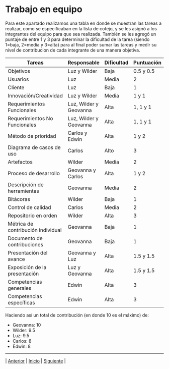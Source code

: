 # Trabajo en equipo

Para este apartado realizamos una tabla en donde se muestran las tareas a realizar, como se especificaban en la lista de cotejo, y se les asignó a los integrantes del 
equipo para que sea realizada. También se les agregó un puntaje de entre 1 y 3 para determinar la dificultad de la tarea (siendo 1=baja, 2=media y 3=alta) para al 
final poder sumar las tareas y medir su nivel de contribucion de cada integrante de una manera objetiva.

|    Tareas    |    Responsable    |   Dificultad   | Puntuación | 
|--------------|-------------------|----------------|------------|
|   Objetivos  | Luz y Wilder      |   Baja         |0.5 y 0.5   |
|   Usuarios   | Luz               |   Media        |   2        |
|   Cliente    | Luz               |   Baja         |    1       |
|Innovación/Creatividad | Luz y Wilder|  Media       |1 y 1      |
|Requerimientos Funcionales | Luz, Wilder y Geovanna |  Alta| 1, 1 y 1|
| Requerimientos No Funcionales | Luz, Wilder y Geovanna | Alta | 1, 1 y 1 |
|Método de prioridad | Carlos y Edwin | Alta |1 y 2|
|Diagrama de casos de uso | Carlos | Alto | 3 |
| Artefactos| Wilder | Media | 2| 
| Proceso de desarrollo | Geovanna y Carlos | Alta | 1 y 2 |
| Descripción de herramientas | Geovanna | Media | 2 |
| Bitácoras | Wilder | Baja | 1 |
| Control de calidad | Carlos | Media | 2 |
| Repositorio en orden | Wilder | Alta | 3 |
| Métrica de contribución individual | Geovanna | Baja | 1 |
| Documento de contribuciones | Geovanna | Baja | 1 |
| Presentación del avance | Geovanna y Luz | Alta | 1.5 y 1.5 |
| Exposición de la presentación | Luz y Geovanna | Alta | 1.5 y 1.5 |
| Competencias generales | Edwin | Alta | 3 |
| Competencias específicas | Edwin | Alta | 3 |

Haciendo así un total de contribución (en donde 10 es el máximo) de:

* Geovanna: 10 
* Wilder: 9.5
* Luz: 9.5
* Carlos: 8
* Edwin: 8



















***
| [Anterior](https://github.com/Geovanna-med/Enterate/blob/main/Documentos/Proceso%20de%20trabajo.md "Anterior") 
| [Inicio](https://github.com/Geovanna-med/Enterate "Inicio") 
| [Siguiente](https://github.com/Geovanna-med/Enterate/blob/main/Documentos/Competencias.md "Siguiente") |
